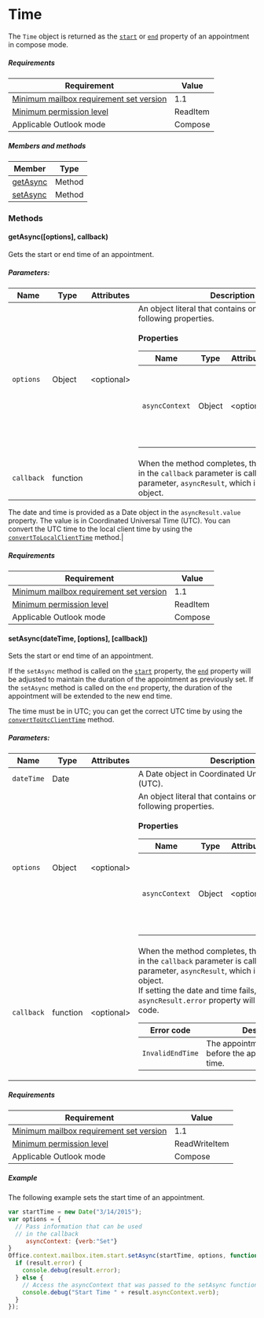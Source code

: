 # Time

The `Time` object is returned as the [`start`](Office.context.mailbox.item.md#start-datetime) or [`end`](Office.context.mailbox.item.md#end-datetime) property of an appointment in compose mode.

##### Requirements

|Requirement| Value|
|---|---|
|[Minimum mailbox requirement set version](./tutorial-api-requirement-sets.md)| 1.1|
|[Minimum permission level](../../../docs/outlook/understanding-outlook-add-in-permissions.md)| ReadItem|
|Applicable Outlook mode| Compose|

##### Members and methods

| Member | Type |
|--------|------|
| [getAsync](#getasyncoptions-callback) | Method |
| [setAsync](#setasyncdatetime-options-callback) | Method |

### Methods

####  getAsync([options], callback)

Gets the start or end time of an appointment.

##### Parameters:

|Name| Type| Attributes| Description|
|---|---|---|---|
|`options`| Object| &lt;optional&gt;|An object literal that contains one or more of the following properties.<br/><br/>**Properties**<br/><table class="nested-table"><thead><tr><th>Name</th><th>Type</th><th>Attributes</th><th>Description</th></tr></thead><tbody><tr><td><code>asyncContext</code></td><td>Object</td><td>&lt;optional&gt;</td><td>Developers can provide any object they wish to access in the callback method.</td></tr></tbody></table>|
|`callback`| function||When the method completes, the function passed in the `callback` parameter is called with a single parameter, `asyncResult`, which is an [`AsyncResult`](simple-types.md#asyncresult) object.

The date and time is provided as a Date object in the `asyncResult.value` property. The value is in Coordinated Universal Time (UTC). You can convert the UTC time to the local client time by using the [`convertToLocalClientTime`](Office.context.mailbox.md#converttolocalclienttimetimevalue--localclienttime) method.|

##### Requirements

|Requirement| Value|
|---|---|
|[Minimum mailbox requirement set version](./tutorial-api-requirement-sets.md)| 1.1|
|[Minimum permission level](../../../docs/outlook/understanding-outlook-add-in-permissions.md)| ReadItem|
|Applicable Outlook mode| Compose|
####  setAsync(dateTime, [options], [callback])

Sets the start or end time of an appointment.

If the `setAsync` method is called on the [`start`](Office.context.mailbox.item.md#start-datetime) property, the [`end`](Office.context.mailbox.item.md#end-datetime) property will be adjusted to maintain the duration of the appointment as previously set. If the `setAsync` method is called on the `end` property, the duration of the appointment will be extended to the new end time.

The time must be in UTC; you can get the correct UTC time by using the [`convertToUtcClientTime`](Office.context.mailbox.md#converttoutcclienttimeinput--date) method.

##### Parameters:

|Name| Type| Attributes| Description|
|---|---|---|---|
|`dateTime`| Date||A Date object in Coordinated Universal Time (UTC).|
|`options`| Object| &lt;optional&gt;|An object literal that contains one or more of the following properties.<br/><br/>**Properties**<br/><table class="nested-table"><thead><tr><th>Name</th><th>Type</th><th>Attributes</th><th>Description</th></tr></thead><tbody><tr><td><code>asyncContext</code></td><td>Object</td><td>&lt;optional&gt;</td><td>Developers can provide any object they wish to access in the callback method.</td></tr></tbody></table>|
|`callback`| function| &lt;optional&gt;|When the method completes, the function passed in the `callback` parameter is called with a single parameter, `asyncResult`, which is an [`AsyncResult`](simple-types.md#asyncresult) object. <br/>If setting the date and time fails, the `asyncResult.error` property will contain an error code.<br/><table class="nested-table"><thead><tr><th>Error code</th><th>Description</th></tr></thead><tbody><tr><td><code>InvalidEndTime</code></td><td>The appointment end time is before the appointment start time.</td></tr></tbody></table>|

##### Requirements

|Requirement| Value|
|---|---|
|[Minimum mailbox requirement set version](./tutorial-api-requirement-sets.md)| 1.1|
|[Minimum permission level](../../../docs/outlook/understanding-outlook-add-in-permissions.md)| ReadWriteItem|
|Applicable Outlook mode| Compose|

##### Example

The following example sets the start time of an appointment.

```js
var startTime = new Date("3/14/2015");
var options = {
  // Pass information that can be used
  // in the callback
	 asyncContext: {verb:"Set"}
}
Office.context.mailbox.item.start.setAsync(startTime, options, function(result) {
  if (result.error) {
    console.debug(result.error);
  } else {
    // Access the asyncContext that was passed to the setAsync function
    console.debug("Start Time " + result.asyncContext.verb);
  }
});
```
